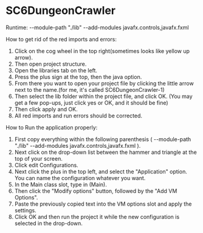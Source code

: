 # SC6DungeonCrawler

Runtime:
--module-path "./lib" --add-modules javafx.controls,javafx.fxml

How to get rid of the red imports and errors:
1. Click on the cog wheel in the top right(sometimes looks like yellow up arrow).
2. Then open project structure.
3. Open the libraries tab on the left.
4. Press the plus sign at the top, then the java option.
5. From there you want to open your project file by clicking the little arrow next to 
   the name.(for me, it's called SC6DungeonCrawler-1)
6. Then select the lib folder within the project file, and click OK. (You may get a few pop-ups, just 
   click yes or OK, and it should be fine)
7. Then click apply and OK.
8. All red imports and run errors should be corrected.


How to Run the application properly:
1. First copy everything within the following parenthesis ( --module-path "./lib" --add-modules javafx.controls,javafx.fxml ).
2. Next click on the drop-down list between the hammer and triangle at the top of your screen.
3. Click edit Configurations. 
4. Next click the plus in the top left, and select the "Application" option. You can name the configuration whatever you want.
5. In the Main class slot, type in (Main).
6. Then click the "Modify options" button, followed by the "Add VM Options".
7. Paste the previously copied text into the VM options slot and apply the settings.
8. Click OK and then run the project it while the new configuration is selected in the drop-down.